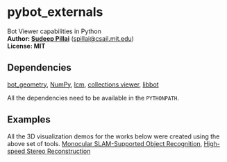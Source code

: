 pybot_externals
===============

Bot Viewer capabilities in Python<br>
**Author: [Sudeep Pillai](http://people.csail.mit.edu/spillai)** (spillai@csail.mit.edu)<br>
**License: MIT**

Dependencies
---
[bot_geometry](https://github.com/spillai/pybot_geometry), [NumPy](https://github.com/numpy/numpy), [lcm](https://github.com/lcm-proj/lcm), [collections viewer](https://github.com/openhumanoids/pronto/tree/master/visualization), [libbot](https://github.com/RobotLocomotion/libbot)

All the dependencies need to be available in the `PYTHONPATH`. 

Examples
---
All the 3D visualization demos for the works below were created using the above set of tools. 
[Monocular SLAM-Supported Object Recognition](https://www.youtube.com/watch?v=m6sStUk3UVk), 
[High-speed Stereo Reconstruction](http://people.csail.mit.edu/spillai/projects/fast-stereo-reconstruction/pillai_fast_stereo16.mp4)
